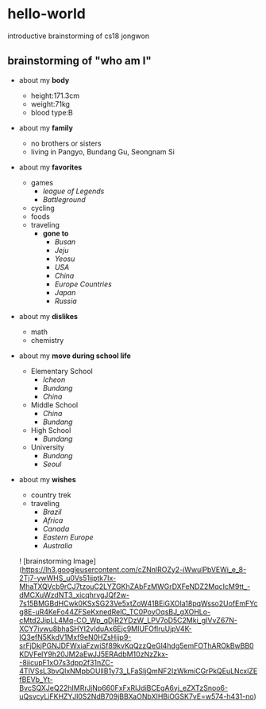 # hello-world
introductive brainstorming of cs18 jongwon

## brainstorming of "who am I"
- about my **body**
  - height:171.3cm
  - weight:71kg
  - blood type:B
- about my **family**
  - no brothers or sisters
  - living in Pangyo, Bundang Gu, Seongnam Si
- about my **favorites**
  - games
    * *league of Legends*
    * *Battleground*
  - cycling
  - foods
  - traveling
    - **gone to**
      * *Busan*
      * *Jeju*
      * *Yeosu*
      * *USA*
      * *China*
      * *Europe Countries*
      * *Japan*
      * *Russia*
- about my **dislikes**
  - math
  - chemistry
- about my **move during school life**
  - Elementary School
    * *Icheon*
    * *Bundang*
    * *China*
  - Middle School
    * *China*
    * *Bundang*
  - High School
    * *Bundang*
  - University
    * *Bundang*
    * *Seoul*
- about my **wishes**
  - country trek
  - traveling
    * *Brazil*
    * *Africa*
    * *Canada*
    * *Eastern Europe*
    * *Australia*

  ! [brainstorming Image]
  (https://lh3.googleusercontent.com/cZNnlROZy2-iWwulPbVEWi_e_8-2Tj7-ywWHS_u0Vs51ijptk7Ix-MhaTXQVcb9rCJ7tzouC2LYZGKhZAbFzMWGrDXFeNDZ2MqcIcM9tt_-dMCXuWzdNT3_xicqhrvgJQf2w-7s15BMGBdHCwk0KSxSG23Ve5xtZoW41BEiGXOIa18pqWsso2UofEmFYcg8E-uR4KeFo44ZFSeKxnedRelC_TC0PoyOqsBJ_gXOHLo-cMtd2JipLL4Mq-CO_Wp_qDjR2YDzW_LPV7oD5C2Mki_gIVvZ67N-XCY7iywu8bhaSHYI2vIduAx6Ejc9MIUFOflruUjpV4K-IQ3efN5KkdV1Mxf9eN0HZsHijp9-srFjDkjPGNJDFWxiaFzwiSf89kvKqQzzQeGl4hdg5emFOThAROkBwBB0KDVFelY9h20JM2aEwJJ5ERAdbM10zNzZkx--8iicupF1xO7s3dpp2f31nZC-4TlVSsL3bvQlxNMpbOUllB1y73_LFaSIjQmNF2IzWkmiCGrPkQEuLNcxlZEfBEVb_Yt-BvcSQXJeQ22hIMRrJjNp660FxFxRlJdiBCEgA6yj_eZXTzSnoo6-uQsvcyLiFKHZYJl0S2NdB709jBBXaONbXIHBiOGSK7vE=w574-h431-no)

